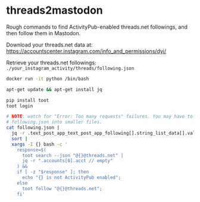 # threads2mastodon

Rough commands to find ActivityPub-enabled threads.net followings, and then follow them in Mastodon.

Download your threads.net data at:
https://accountscenter.instagram.com/info_and_permissions/dyi/

Retrieve your threads.net followings:
`./your_instagram_activity/threads/following.json`

```bash
docker run -it python /bin/bash

apt-get update && apt-get install jq

pip install toot
toot login

# NOTE: watch for "Error: Too many requests" failures. You may have to break up
# following.json into smaller files.
cat following.json |
  jq -r .text_post_app_text_post_app_following[].string_list_data[].value |
  sort |
  xargs -I {} bash -c '
    response=$(
      toot search --json "@{}@threads.net" |
      jq -r ".accounts[0].acct // empty"
    ) &&
    if [ -z "$response" ]; then
      echo "{} is not ActivityPub enabled";
    else
      toot follow "@{}@threads.net";
    fi'
```
